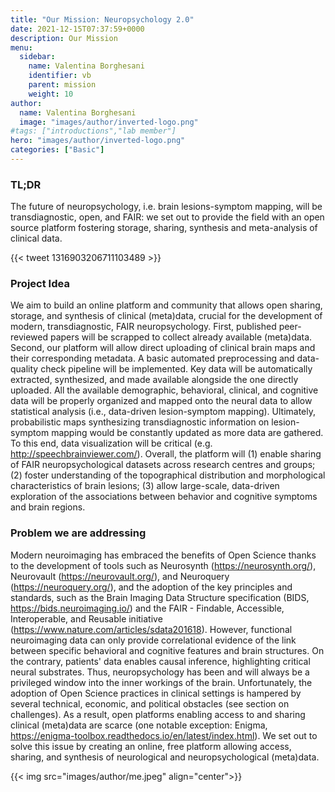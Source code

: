 ```yaml
---
title: "Our Mission: Neuropsychology 2.0"
date: 2021-12-15T07:37:59+0000
description: Our Mission
menu:
  sidebar:
    name: Valentina Borghesani
    identifier: vb
    parent: mission
    weight: 10
author:
  name: Valentina Borghesani
  image: "images/author/inverted-logo.png"
#tags: ["introductions","lab member"]
hero: "images/author/inverted-logo.png"
categories: ["Basic"]
---
```


### TL;DR
The future of neuropsychology, i.e. brain lesions-symptom mapping, will be transdiagnostic, open, and FAIR: we set out to provide the field with an open source platform fostering storage, sharing, synthesis and meta-analysis of clinical data.

{{< tweet 1316903206711103489 >}}

### Project Idea
We aim to build an online platform and community that allows open sharing, storage, and synthesis of clinical (meta)data, crucial for the development of modern, transdiagnostic, FAIR neuropsychology. First, published peer-reviewed papers will be scrapped to collect already available (meta)data. Second, our platform will allow direct uploading of clinical brain maps and their corresponding metadata. A basic automated preprocessing and data-quality check pipeline will be implemented. Key data will be automatically extracted, synthesized, and made available alongside the one directly uploaded. All the available demographic, behavioral, clinical, and cognitive data will be properly organized and mapped onto the neural data to allow statistical analysis (i.e., data-driven lesion-symptom mapping). Ultimately, probabilistic maps synthesizing transdiagnostic information on lesion-symptom mapping would be constantly updated as more data are gathered. To this end, data visualization will be critical (e.g. http://speechbrainviewer.com/). Overall, the platform will (1) enable sharing of FAIR neuropsychological datasets across research centres and groups; (2) foster understanding of the topographical distribution and morphological characteristics of brain lesions; (3) allow large-scale, data-driven exploration of the associations between behavior and cognitive symptoms and brain regions.

### Problem we are addressing
Modern neuroimaging has embraced the benefits of Open Science thanks to the development of tools such as Neurosynth (https://neurosynth.org/), Neurovault (https://neurovault.org/), and Neuroquery (https://neuroquery.org/), and the adoption of the key principles and standards, such as the Brain Imaging Data Structure specification (BIDS, https://bids.neuroimaging.io/) and the FAIR - Findable, Accessible, Interoperable, and Reusable initiative (https://www.nature.com/articles/sdata201618).
However, functional neuroimaging data can only provide correlational evidence of the link between specific behavioral and cognitive features and brain structures. On the contrary, patients' data enables causal inference, highlighting critical neural substrates. Thus, neuropsychology has been and will always be a privileged window into the inner workings of the brain. Unfortunately, the adoption of Open Science practices in clinical settings is hampered by several technical, economic, and political obstacles (see section on challenges). As a result, open platforms enabling access to and sharing clinical (meta)data are scarce (one notable exception: Enigma, https://enigma-toolbox.readthedocs.io/en/latest/index.html).
We set out to solve this issue by creating an online, free platform allowing access, sharing, and synthesis of neurological and neuropsychological (meta)data.



{{< img src="images/author/me.jpeg" align="center">}}

<!-- ### Tweet Sample

{{< tweet 1085870671291310081 >}}

{{< vs >}}

### YouTube Video Sample

{{< youtube ZJthWmvUzzc >}}

{{< vs >}}

### Vimeo Video Sample

{{< vimeo 48912912 >}} -->
